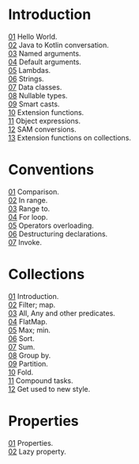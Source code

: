 # Introduction  
  
[01](1_Introduction/01_HelloWorld.kt) Hello World.  
[02](1_Introduction/02_JavaToKotlinConversation.kt) Java to Kotlin conversation.  
[03](1_Introduction/03_NamedArguments.kt) Named arguments.  
[04](1_Introduction/04_DefaultArguments.kt) Default arguments.  
[05](1_Introduction/05_Lambdas.kt) Lambdas.  
[06](1_Introduction/06_Strings.kt) Strings.  
[07](1_Introduction/07_DataClasses.kt) Data classes.  
[08](1_Introduction/08_NullableTypes.kt) Nullable types.  
[09](1_Introduction/09_SmartCasts.kt) Smart casts.  
[10](1_Introduction/10_ExtensionFunctions.kt) Extension functions.  
[11](1_Introduction/11_ObjectExpressions.kt) Object expressions.  
[12](1_Introduction/12_SAMconversions.kt) SAM conversions.  
[13](1_Introduction/13_ExtensionFunctionsOnCollections.kt) Extension functions on collections.  
  
  
  
# Conventions  
  
[01](2_Conventions/01_Comparison.kt) Comparison.  
[02](2_Conventions/02_In_range.kt) In range.  
[03](2_Conventions/03_Range_to.kt) Range to.  
[04](2_Conventions/04_For_loop.kt) For loop.  
[05](2_Conventions/05_Operators_overloading.kt) Operators overloading.  
[06](2_Conventions/06_Destructuring_declarations.kt) Destructuring declarations.  
[07](2_Conventions/07_Invoke.kt) Invoke.  
  
  
  
# Collections  
  
[01](3_Collections/01_Introduction.kt) Introduction.  
[02](3_Collections/02_Filter;_map.kt) Filter; map.  
[03](3_Collections/03_All,_Any_and_other_predicates.kt) All, Any and other predicates.  
[04](3_Collections/04_FlatMap.kt) FlatMap.  
[05](3_Collections/05_Max;_min.kt) Max; min.  
[06](3_Collections/06_Sort.kt) Sort.  
[07](3_Collections/07_Sum.kt) Sum.  
[08](3_Collections/08_GroupBy.kt) Group by.  
[09](3_Collections/09_Partition.kt) Partition.  
[10](3_Collections/10_Fold.kt) Fold.  
[11](3_Collections/11_Compound_tasks.kt) Compound tasks.  
[12](3_Collections/12_Get_used_to_new_style.kt) Get used to new style.  
  
  
  
# Properties  
  
[01](src/4_Properties/1_Properties.kt) Properties.  
[02](src/4_Properties/2_Lazy_property.kt) Lazy property.  